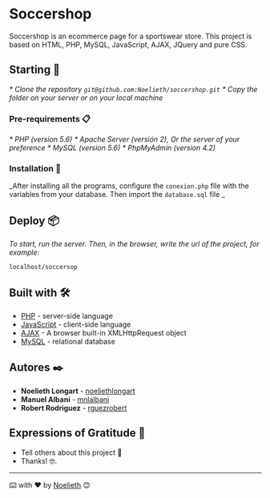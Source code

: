 # Soccershop

Soccershop is an ecommerce page for a sportswear store. This project is based on HTML, PHP, MySQL, JavaScript, AJAX, JQuery and pure CSS.

## Starting 🚀

_* Clone the repository ```git@github.com:Noelieth/soccershop.git```_
_* Copy the folder on your server or on your local machine_

### Pre-requirements 📋

_* PHP (version 5.6)_
_* Apache Server (versión 2), Or the server of your preference_
_* MySQL (version 5.6)_
_* PhpMyAdmin (version 4.2)_

### Installation 🔧

_After installing all the programs, configure the ```conexion.php``` file with the variables from your database. Then import the ```database.sql``` file _

## Deploy 📦

_To start, run the server. Then, in the browser, write the url of the project, for example:_

```
localhost/soccersop
```

## Built with 🛠️

* [PHP](http://https://www.php.net/manual/es/intro-whatis.php) - server-side language
* [JavaScript](https://www.javascript.com/) - client-side language
* [AJAX](https://api.jquery.com/jquery.ajax/) - A browser built-in XMLHttpRequest object
* [MySQL](https://dev.mysql.com/doc/) - relational database

## Autores ✒️

* **Noelieth Longart** - [noeliethlongart](https://www.behance.net/noeliethlongart)
* **Manuel Albani** - [mnlalbani](https://github.com/mnlalbani)
* **Robert Rodriguez** - [rguezrobert](https://www.behance.net/rguezrobert)

## Expressions of Gratitude 🎁

* Tell others about this project 📢 
* Thanks! 🤓.

---
⌨️ with ❤️ by [Noelieth](https://github.com/Noelieth) 😊
